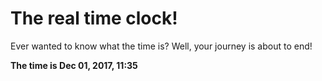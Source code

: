 # The real time clock!

Ever wanted to know what the time is? Well, your journey is about to end!

**The time is Dec 01, 2017, 11:35**